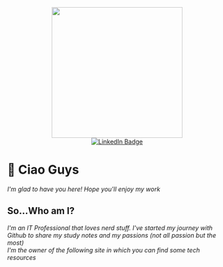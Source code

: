 <div id="header" align="center">
  <img src="https://media.giphy.com/media/2wuWbwdFQlgkM/giphy.gif" width="300"/>
    <div id="badges">
    <a href="https://www.linkedin.com/in/francesco-volonterio/">
      <img src="https://img.shields.io/badge/LinkedIn-blue?style=for-the-badge&logo=linkedin&logoColor=white" alt="LinkedIn Badge"/>
    </a>
  </div>
</div>




# :wave: Ciao Guys

*I'm glad to have you here! Hope you'll enjoy my work*

## So...Who am I?

*I'm an IT Professional that loves nerd stuff. I've started my journey with Github to share my study notes and my passions (not all passion but the most)*
<br>
*I'm  the owner of the following site in which you can find some tech resources* 
